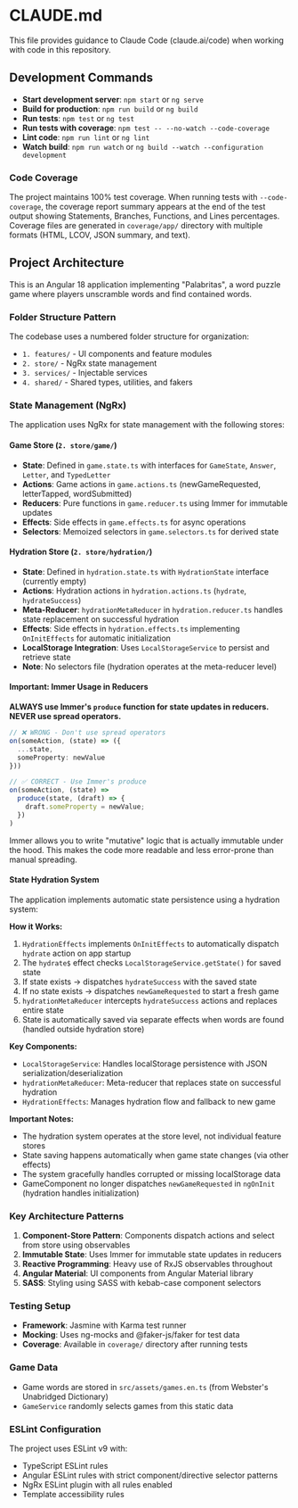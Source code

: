# CLAUDE.md

This file provides guidance to Claude Code (claude.ai/code) when working with code in this repository.

## Development Commands

- **Start development server**: `npm start` or `ng serve`
- **Build for production**: `npm run build` or `ng build`
- **Run tests**: `npm test` or `ng test`
- **Run tests with coverage**: `npm test -- --no-watch --code-coverage`
- **Lint code**: `npm run lint` or `ng lint`
- **Watch build**: `npm run watch` or `ng build --watch --configuration development`

### Code Coverage

The project maintains 100% test coverage. When running tests with `--code-coverage`, the coverage report summary appears at the end of the test output showing Statements, Branches, Functions, and Lines percentages. Coverage files are generated in `coverage/app/` directory with multiple formats (HTML, LCOV, JSON summary, and text).

## Project Architecture

This is an Angular 18 application implementing "Palabritas", a word puzzle game where players unscramble words and find contained words.

### Folder Structure Pattern

The codebase uses a numbered folder structure for organization:
- `1. features/` - UI components and feature modules
- `2. store/` - NgRx state management
- `3. services/` - Injectable services
- `4. shared/` - Shared types, utilities, and fakers

### State Management (NgRx)

The application uses NgRx for state management with the following stores:

#### Game Store (`2. store/game/`)
- **State**: Defined in `game.state.ts` with interfaces for `GameState`, `Answer`, `Letter`, and `TypedLetter`
- **Actions**: Game actions in `game.actions.ts` (newGameRequested, letterTapped, wordSubmitted)
- **Reducers**: Pure functions in `game.reducer.ts` using Immer for immutable updates
- **Effects**: Side effects in `game.effects.ts` for async operations
- **Selectors**: Memoized selectors in `game.selectors.ts` for derived state

#### Hydration Store (`2. store/hydration/`)
- **State**: Defined in `hydration.state.ts` with `HydrationState` interface (currently empty)
- **Actions**: Hydration actions in `hydration.actions.ts` (`hydrate`, `hydrateSuccess`)
- **Meta-Reducer**: `hydrationMetaReducer` in `hydration.reducer.ts` handles state replacement on successful hydration
- **Effects**: Side effects in `hydration.effects.ts` implementing `OnInitEffects` for automatic initialization
- **LocalStorage Integration**: Uses `LocalStorageService` to persist and retrieve state
- **Note**: No selectors file (hydration operates at the meta-reducer level)

#### Important: Immer Usage in Reducers

**ALWAYS use Immer's `produce` function for state updates in reducers. NEVER use spread operators.**

```typescript
// ❌ WRONG - Don't use spread operators
on(someAction, (state) => ({
  ...state,
  someProperty: newValue
}))

// ✅ CORRECT - Use Immer's produce
on(someAction, (state) =>
  produce(state, (draft) => {
    draft.someProperty = newValue;
  })
)
```

Immer allows you to write "mutative" logic that is actually immutable under the hood. This makes the code more readable and less error-prone than manual spreading.

#### State Hydration System

The application implements automatic state persistence using a hydration system:

**How it Works:**
1. `HydrationEffects` implements `OnInitEffects` to automatically dispatch `hydrate` action on app startup
2. The `hydrate$` effect checks `LocalStorageService.getState()` for saved state
3. If state exists → dispatches `hydrateSuccess` with the saved state
4. If no state exists → dispatches `newGameRequested` to start a fresh game
5. `hydrationMetaReducer` intercepts `hydrateSuccess` actions and replaces entire state
6. State is automatically saved via separate effects when words are found (handled outside hydration store)

**Key Components:**
- `LocalStorageService`: Handles localStorage persistence with JSON serialization/deserialization
- `hydrationMetaReducer`: Meta-reducer that replaces state on successful hydration
- `HydrationEffects`: Manages hydration flow and fallback to new game

**Important Notes:**
- The hydration system operates at the store level, not individual feature stores
- State saving happens automatically when game state changes (via other effects)
- The system gracefully handles corrupted or missing localStorage data
- GameComponent no longer dispatches `newGameRequested` in `ngOnInit` (hydration handles initialization)

### Key Architecture Patterns

1. **Component-Store Pattern**: Components dispatch actions and select from store using observables
2. **Immutable State**: Uses Immer for immutable state updates in reducers
3. **Reactive Programming**: Heavy use of RxJS observables throughout
4. **Angular Material**: UI components from Angular Material library
5. **SASS**: Styling using SASS with kebab-case component selectors

### Testing Setup

- **Framework**: Jasmine with Karma test runner
- **Mocking**: Uses ng-mocks and @faker-js/faker for test data
- **Coverage**: Available in `coverage/` directory after running tests

### Game Data

- Game words are stored in `src/assets/games.en.ts` (from Webster's Unabridged Dictionary)
- `GameService` randomly selects games from this static data

### ESLint Configuration

The project uses ESLint v9 with:
- TypeScript ESLint rules
- Angular ESLint rules with strict component/directive selector patterns
- NgRx ESLint plugin with all rules enabled
- Template accessibility rules